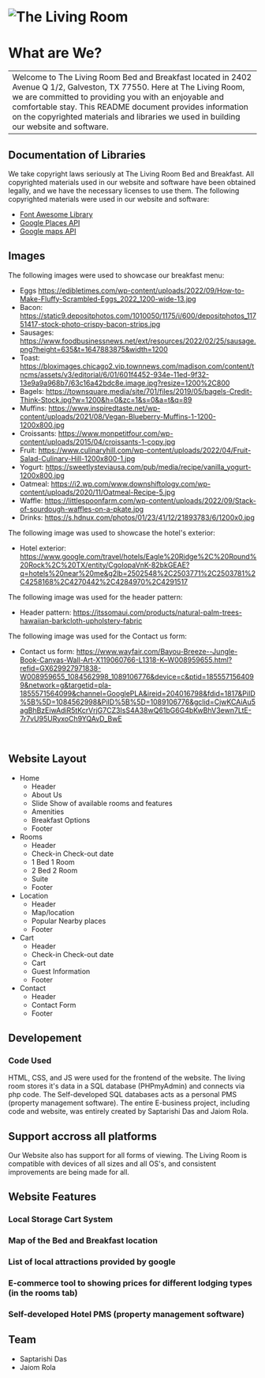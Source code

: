 # ![The Living Room](image_link)
# What are We?
<table>
<tr>
<td>
  Welcome to The Living Room Bed and Breakfast located in 2402 Avenue Q 1/2, Galveston, TX 77550. Here at The Living Room, we are committed to providing you with an enjoyable and comfortable stay. This README document provides information on the copyrighted materials and libraries we used in building our website and software.
</td>
</tr>
</table>


## Documentation of Libraries 
We take copyright laws seriously at The Living Room Bed and Breakfast. All copyrighted materials used in our website and software have been obtained legally, and we have the necessary licenses to use them. The following copyrighted materials were used in our website and software:

- [Font Awesome Library](https://fontawesome.com/docs)
- [Google Places API](https://developers.google.com/maps/documentation/javascript/places)
- [Google maps API](https://developers.google.com/maps/documentation/javascript) 


## Images

The following images were used to showcase our breakfast menu:

- Eggs https://edibletimes.com/wp-content/uploads/2022/09/How-to-Make-Fluffy-Scrambled-Eggs_2022_1200-wide-13.jpg
- Bacon: https://static9.depositphotos.com/1010050/1175/i/600/depositphotos_11751417-stock-photo-crispy-bacon-strips.jpg
- Sausages: https://www.foodbusinessnews.net/ext/resources/2022/02/25/sausage.png?height=635&t=1647883875&width=1200
- Toast: https://bloximages.chicago2.vip.townnews.com/madison.com/content/tncms/assets/v3/editorial/6/01/601f4452-934e-11ed-9f32-13e9a9a968b7/63c16a42bdc8e.image.jpg?resize=1200%2C800
- Bagels: https://townsquare.media/site/701/files/2019/05/bagels-Credit-Think-Stock.jpg?w=1200&h=0&zc=1&s=0&a=t&q=89
- Muffins: https://www.inspiredtaste.net/wp-content/uploads/2021/08/Vegan-Blueberry-Muffins-1-1200-1200x800.jpg
- Croissants: https://www.monpetitfour.com/wp-content/uploads/2015/04/croissants-1-copy.jpg
- Fruit: https://www.culinaryhill.com/wp-content/uploads/2022/04/Fruit-Salad-Culinary-Hill-1200x800-1.jpg
- Yogurt: https://sweetlysteviausa.com/pub/media/recipe/vanilla_yogurt-1200x800.jpg
- Oatmeal: https://i2.wp.com/www.downshiftology.com/wp-content/uploads/2020/11/Oatmeal-Recipe-5.jpg
- Waffle: https://littlespoonfarm.com/wp-content/uploads/2022/09/Stack-of-sourdough-waffles-on-a-pkate.jpg
- Drinks: https://s.hdnux.com/photos/01/23/41/12/21893783/6/1200x0.jpg

The following image was used to showcase the hotel's exterior:

- Hotel exterior: https://www.google.com/travel/hotels/Eagle%20Ridge%2C%20Round%20Rock%2C%20TX/entity/CgoIopaVnK-82bkGEAE?q=hotels%20near%20me&g2lb=2502548%2C2503771%2C2503781%2C4258168%2C4270442%2C4284970%2C4291517

The following image was used for the header pattern: 
- Header pattern: https://itssomaui.com/products/natural-palm-trees-hawaiian-barkcloth-upholstery-fabric

The following image was used for the Contact us form: 
- Contact us form: https://www.wayfair.com/Bayou-Breeze--Jungle-Book-Canvas-Wall-Art-X119060766-L1318-K~W008959655.html?refid=GX629927971838-W008959655_1084562998_1089106776&device=c&ptid=1855571564099&network=g&targetid=pla-1855571564099&channel=GooglePLA&ireid=204016798&fdid=1817&PiID%5B%5D=1084562998&PiID%5B%5D=1089106776&gclid=CjwKCAiAu5agBhBzEiwAdiR5tKcrVrjG7CZ3IsS4A38wQ61bG6G4bKwBhV3ewn7LtE-7r7vU95URyxoCh9YQAvD_BwE


<br>

## Website Layout
- Home
  - Header
  - About Us
  - Slide Show of available rooms and features
  - Amenities 
  - Breakfast Options
  - Footer 
- Rooms
  - Header
  - Check-in Check-out date
  - 1 Bed 1 Room
  - 2 Bed 2 Room
  - Suite 
  - Footer 
- Location 
  - Header
  - Map/location
  - Popular Nearby places 
  - Footer 
- Cart 
  - Header
  - Check-in Check-out date
  - Cart 
  - Guest Information
  - Footer 
- Contact
  - Header
  - Contact Form
  - Footer 


## Developement
### Code Used
HTML, CSS, and JS were used for the frontend of the website. The living room stores it's data in a SQL database (PHPmyAdmin) and connects via php code. The Self-developed SQL databases acts as a personal PMS (property management software). The entire E-business project, including code and website, was entirely created by Saptarishi Das and Jaiom Rola.

## Support accross all platforms 
Our Website also has support for all forms of viewing. The Living Room is compatible with devices of all sizes and all OS's, and consistent improvements are being made for all.


## Website Features
### Local Storage Cart System 
### Map of the Bed and Breakfast location 
### List of local attractions provided by google
### E-commerce tool to showing prices for different lodging types (in the rooms tab)
### Self-developed Hotel PMS (property management software) 


## Team
- Saptarishi Das
- Jaiom Rola



